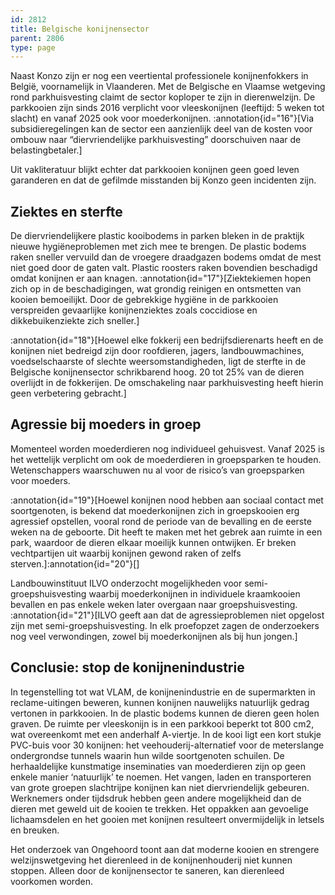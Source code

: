 ```yaml
---
id: 2812
title: Belgische konijnensector
parent: 2806
type: page
---
```

Naast Konzo zijn er nog een veertiental professionele konijnenfokkers in België, voornamelijk in Vlaanderen. Met de Belgische en Vlaamse wetgeving rond parkhuisvesting claimt de sector koploper te zijn in dierenwelzijn. De parkkooien zijn sinds 2016 verplicht voor vleeskonijnen (leeftijd: 5 weken tot slacht) en vanaf 2025 ook voor moederkonijnen. :annotation{id="16"}[Via subsidieregelingen kan de sector een aanzienlijk deel van de kosten voor ombouw naar “diervriendelijke parkhuisvesting” doorschuiven naar de belastingbetaler.]

Uit vakliteratuur blijkt echter dat parkkooien konijnen geen goed leven garanderen en dat de gefilmde misstanden bij Konzo geen incidenten zijn.

## Ziektes en sterfte

De diervriendelijkere plastic kooibodems in parken bleken in de praktijk nieuwe hygiëneproblemen met zich mee te brengen. De plastic bodems raken sneller vervuild dan de vroegere draadgazen bodems omdat de mest niet goed door de gaten valt. Plastic roosters raken bovendien beschadigd omdat konijnen er aan knagen. :annotation{id="17"}[Ziektekiemen hopen zich op in de beschadigingen, wat grondig reinigen en ontsmetten van kooien bemoeilijkt. Door de gebrekkige hygiëne in de parkkooien verspreiden gevaarlijke konijnenziektes zoals coccidiose en dikkebuikenziekte zich sneller.]

:annotation{id="18"}[Hoewel elke fokkerij een bedrijfsdierenarts heeft en de konijnen niet bedreigd zijn door roofdieren, jagers, landbouwmachines, voedselschaarste of slechte weersomstandigheden, ligt de sterfte in de Belgische konijnensector schrikbarend hoog. 20 tot 25% van de dieren overlijdt in de fokkerijen. De omschakeling naar parkhuisvesting heeft hierin geen verbetering gebracht.]

## Agressie bij moeders in groep

Momenteel worden moederdieren nog individueel gehuisvest. Vanaf 2025 is het wettelijk verplicht om ook de moederdieren in groepsparken te houden. Wetenschappers waarschuwen nu al voor de risico’s van groepsparken voor moeders.

:annotation{id="19"}[Hoewel konijnen nood hebben aan sociaal contact met soortgenoten, is bekend dat moederkonijnen zich in groepskooien erg agressief opstellen, vooral rond de periode van de bevalling en de eerste weken na de geboorte. Dit heeft te maken met het gebrek aan ruimte in een park, waardoor de dieren elkaar moeilijk kunnen ontwijken. Er breken vechtpartijen uit waarbij konijnen gewond raken of zelfs sterven.]:annotation{id="20"}[]

Landbouwinstituut ILVO onderzocht mogelijkheden voor semi-groepshuisvesting waarbij moederkonijnen in individuele kraamkooien bevallen en pas enkele weken later overgaan naar groepshuisvesting. :annotation{id="21"}[ILVO geeft aan dat de agressieproblemen niet opgelost zijn met semi-groepshuisvesting. In elk proefopzet zagen de onderzoekers nog veel verwondingen, zowel bij moederkonijnen als bij hun jongen.]

## Conclusie: stop de konijnenindustrie

In tegenstelling tot wat VLAM, de konijnenindustrie en de supermarkten in reclame-uitingen beweren, kunnen konijnen nauwelijks natuurlijk gedrag vertonen in parkkooien. In de plastic bodems kunnen de dieren geen holen graven. De ruimte per vleeskonijn is in een parkkooi beperkt tot 800 cm2, wat overeenkomt met een anderhalf A-viertje. In de kooi ligt een kort stukje PVC-buis voor 30 konijnen: het veehouderij-alternatief voor de meterslange ondergrondse tunnels waarin hun wilde soortgenoten schuilen. De herhaaldelijke kunstmatige inseminaties van moederdieren zijn op geen enkele manier ‘natuurlijk’ te noemen. Het vangen, laden en transporteren van grote groepen slachtrijpe konijnen kan niet diervriendelijk gebeuren. Werknemers onder tijdsdruk hebben geen andere mogelijkheid dan de dieren met geweld uit de kooien te trekken. Het oppakken aan gevoelige lichaamsdelen en het gooien met konijnen resulteert onvermijdelijk in letsels en breuken.

Het onderzoek van Ongehoord toont aan dat moderne kooien en strengere welzijnswetgeving het dierenleed in de konijnenhouderij niet kunnen stoppen. Alleen door de konijnensector te saneren, kan dierenleed voorkomen worden.